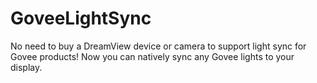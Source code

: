 # GoveeLightSync
No need to buy a DreamView device or camera to support light sync for Govee products! Now you can natively sync any Govee lights to your display.
